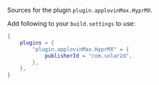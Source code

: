 Sources for the plugin `plugin.applovinMax.HyprMX`.

Add following to your `build.settings` to use:
```lua
{
    plugins = {
        "plugin.applovinMax.HyprMX" = {
            publisherId = "com.solar2d",
        },
    },
}
```
